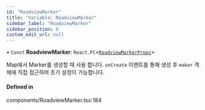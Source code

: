 ```yaml
---
id: "RoadviewMarker"
title: "Variable: RoadviewMarker"
sidebar_label: "RoadviewMarker"
sidebar_position: 0
custom_edit_url: null
---
```


• `Const` **RoadviewMarker**: `React.FC`<[`RoadviewMarkerProps`](../interfaces/RoadviewMarkerProps.md)\>

Map에서 Marker를 생성할 때 사용 합니다.
`onCreate` 이벤트를 통해 생성 후 `maker` 객체에 직접 접근하여 초기 설정이 가능합니다.

#### Defined in

components/RoadviewMarker.tsx:184
